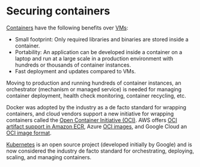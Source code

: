 # Securing containers

[Containers](https://www.docker.com/resources/what-container) have the following benefits over [VMs](vms.md):

* Small footprint: Only required libraries and binaries are stored inside a container.
* Portability: An application can be developed inside a container on a laptop and run at a large scale in a production environment with hundreds or thousands of container instances.
* Fast deployment and updates compared to VMs.

Moving to production and running hundreds of container instances, an orchestrator (mechanism or managed service) is needed for managing container deployment, health check monitoring, container recycling, etc.

Docker was adopted by the industry as a de facto standard for wrapping containers, and cloud vendors support a new initiative for wrapping containers called the [Open Container Initiative (OCI)](https://opencontainers.org/). AWS offers [OCI artifact support in Amazon ECR](https://aws.amazon.com/blogs/containers/oci-artifact-support-in-amazon-ecr/), Azure [OCI images](https://docs.microsoft.com/en-us/azure/container-registry/container-registry-image-formats#oci-images), and Google Cloud an [OCI image format](https://cloud.google.com/artifact-registry/docs/supported-formats#oci).

[Kubernetes](https://kubernetes.io/) is an open source project (developed initially by Google) and is now considered the industry de facto standard for orchestrating, deploying, scaling, and managing containers.
